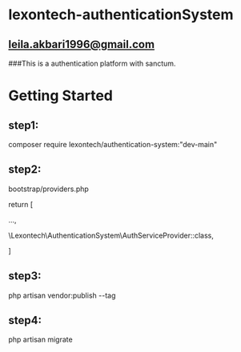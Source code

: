 # lexontech-authenticationSystem
## leila.akbari1996@gmail.com
###This is a authentication platform with sanctum.

# Getting Started

## step1:

composer require lexontech/authentication-system:"dev-main"

## step2:
bootstrap/providers.php

return [

  ...,
  
  \Lexontech\AuthenticationSystem\AuthServiceProvider::class,
  
]

## step3:

  php artisan vendor:publish --tag
  

## step4:

  php artisan migrate


